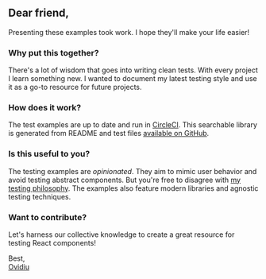 ## Dear friend,

Presenting these examples took work. I hope they'll make your life easier!

### Why put this together?

There's a lot of wisdom that goes into writing clean tests. With every project I learn something new. I wanted to document my latest testing style and use it as a go-to resource for future projects.

### How does it work?

The test examples are up to date and run in [CircleCI](https://circleci.com/gh/skidding/react-testing-examples). This searchable library is generated from README and test files [available on GitHub](https://github.com/skidding/react-testing-examples/tree/master/tests).

### Is this useful to you?

The testing examples are _opinionated_. They aim to mimic user behavior and avoid testing abstract components. But you're free to disagree with [my testing philosophy](https://medium.com/@skidding/testing-react-components-30516bc6a1b3). The examples also feature modern libraries and agnostic testing techniques.

### Want to contribute?

Let's harness our collective knowledge to create a great resource for testing React components!

Best,<br/>
[Ovidiu](https://twitter.com/skidding)

